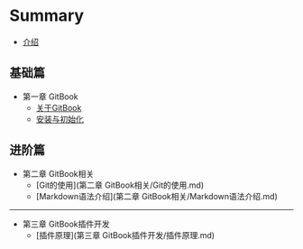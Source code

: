 # Summary

* [介绍](README.md)

## 基础篇
* 第一章 GitBook
  * [关于GitBook](page1/about-gitbook.md)
  * [安装与初始化](page1/install-init.md)
  
## 进阶篇
* 第二章 GitBook相关
  * [Git的使用](第二章 GitBook相关/Git的使用.md)
  * [Markdown语法介绍](第二章 GitBook相关/Markdown语法介绍.md)
  
---
* 第三章 GitBook插件开发
  * [插件原理](第三章 GitBook插件开发/插件原理.md)

